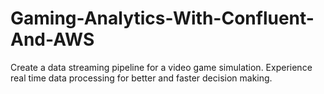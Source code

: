 # Gaming-Analytics-With-Confluent-And-AWS
Create a data streaming pipeline for a video game simulation. Experience real time data processing for better and faster decision making.
